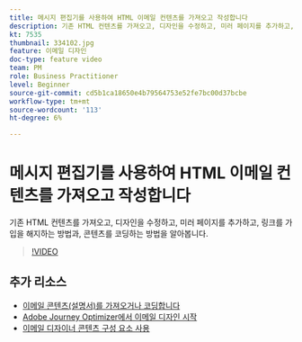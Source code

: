 ```yaml
---
title: 메시지 편집기를 사용하여 HTML 이메일 컨텐츠를 가져오고 작성합니다
description: 기존 HTML 컨텐츠를 가져오고, 디자인을 수정하고, 미러 페이지를 추가하고, 링크를 가입을 해지하는 방법과, 콘텐츠를 코딩하는 방법을 알아봅니다.
kt: 7535
thumbnail: 334102.jpg
feature: 이메일 디자인
doc-type: feature video
team: PM
role: Business Practitioner
level: Beginner
source-git-commit: cd5b1ca18650e4b79564753e52fe7bc00d37bcbe
workflow-type: tm+mt
source-wordcount: '113'
ht-degree: 6%

---
```



# 메시지 편집기를 사용하여 HTML 이메일 컨텐츠를 가져오고 작성합니다

기존 HTML 컨텐츠를 가져오고, 디자인을 수정하고, 미러 페이지를 추가하고, 링크를 가입을 해지하는 방법과, 콘텐츠를 코딩하는 방법을 알아봅니다.

>[!VIDEO](https://video.tv.adobe.com/v/334102?quality=12)

## 추가 리소스

* [이메일 콘텐츠(설명서)를 가져오거나 코딩합니다](https://experienceleague.adobe.com/docs/journey-optimizer/using/create-messages/email-designer/existing-content.html)
* [Adobe Journey Optimizer에서 이메일 디자인 시작](https://experienceleague.adobe.com/docs/journey-optimizer/using/create-messages/email-designer/design-emails.html)
* [이메일 디자이너 콘텐츠 구성 요소 사용](https://experienceleague.adobe.com/docs/journey-optimizer/using/create-messages/email-designer/design-emails.html)
